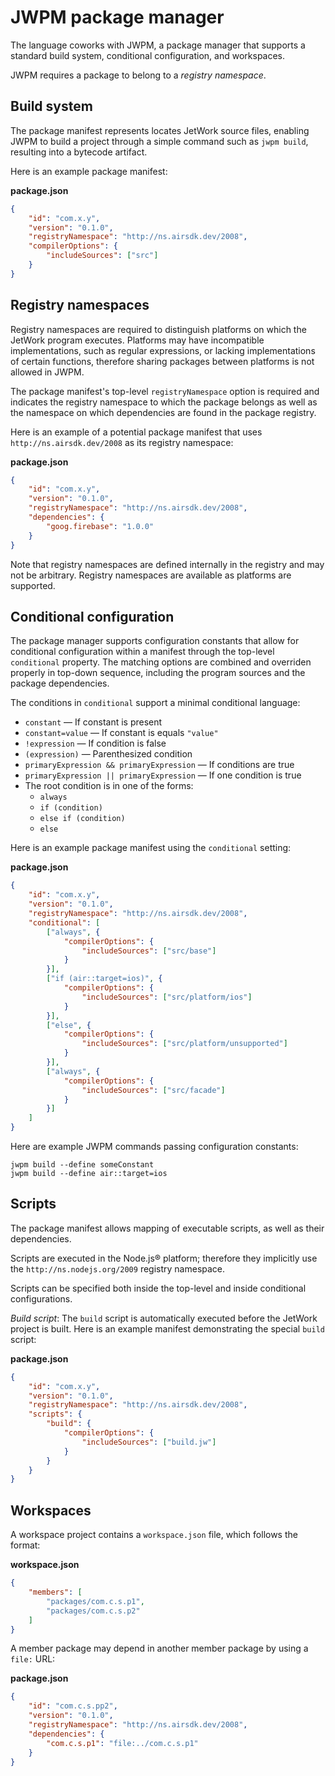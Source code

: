 # JWPM package manager

The language coworks with JWPM, a package manager that supports a standard build system, conditional configuration, and workspaces.

JWPM requires a package to belong to a *registry namespace*.

## Build system

The package manifest represents locates JetWork source files, enabling JWPM to build a project through a simple command such as `jwpm build`, resulting into a bytecode artifact.

Here is an example package manifest:

**package.json**

```json
{
    "id": "com.x.y",
    "version": "0.1.0",
    "registryNamespace": "http://ns.airsdk.dev/2008",
    "compilerOptions": {
        "includeSources": ["src"]
    }
}
```

## Registry namespaces

Registry namespaces are required to distinguish platforms on which the JetWork program executes. Platforms may have incompatible implementations, such as regular expressions, or lacking implementations of certain functions, therefore sharing packages between platforms is not allowed in JWPM.

The package manifest's top-level `registryNamespace` option is required and indicates the registry namespace to which the package belongs as well as the namespace on which dependencies are found in the package registry.

Here is an example of a potential package manifest that uses `http://ns.airsdk.dev/2008` as its registry namespace:

**package.json**

```json
{
    "id": "com.x.y",
    "version": "0.1.0",
    "registryNamespace": "http://ns.airsdk.dev/2008",
    "dependencies": {
        "goog.firebase": "1.0.0"
    }
}
```

Note that registry namespaces are defined internally in the registry and may not be arbitrary. Registry namespaces are available as platforms are supported.

## Conditional configuration

The package manager supports configuration constants that allow for conditional configuration within a manifest through the top-level `conditional` property. The matching options are combined and overriden properly in top-down sequence, including the program sources and the package dependencies.

The conditions in `conditional` support a minimal conditional language:

* `constant` — If constant is present
* `constant=value` — If constant is equals `"value"`
* `!expression` — If condition is false
* `(expression)` — Parenthesized condition
* `primaryExpression && primaryExpression` — If conditions are true
* `primaryExpression || primaryExpression` — If one condition is true
* The root condition is in one of the forms:
  * `always`
  * `if (condition)`
  * `else if (condition)`
  * `else`

Here is an example package manifest using the `conditional` setting:

**package.json**

```json
{
    "id": "com.x.y",
    "version": "0.1.0",
    "registryNamespace": "http://ns.airsdk.dev/2008",
    "conditional": [
        ["always", {
            "compilerOptions": {
                "includeSources": ["src/base"]
            }
        }],
        ["if (air::target=ios)", {
            "compilerOptions": {
                "includeSources": ["src/platform/ios"]
            }
        }],
        ["else", {
            "compilerOptions": {
                "includeSources": ["src/platform/unsupported"]
            }
        }],
        ["always", {
            "compilerOptions": {
                "includeSources": ["src/facade"]
            }
        }]
    ]
}
```

Here are example JWPM commands passing configuration constants:

```plain
jwpm build --define someConstant
jwpm build --define air::target=ios
```

## Scripts

The package manifest allows mapping of executable scripts, as well as their dependencies.

Scripts are executed in the Node.js® platform; therefore they implicitly use the `http://ns.nodejs.org/2009` registry namespace.

Scripts can be specified both inside the top-level and inside conditional configurations.

*Build script*: The `build` script is automatically executed before the JetWork project is built. Here is an example manifest demonstrating the special `build` script:

**package.json**

```json
{
    "id": "com.x.y",
    "version": "0.1.0",
    "registryNamespace": "http://ns.airsdk.dev/2008",
    "scripts": {
        "build": {
            "compilerOptions": {
                "includeSources": ["build.jw"]
            }
        }
    }
}
```

## Workspaces

A workspace project contains a `workspace.json` file, which follows the format:

**workspace.json**

```json
{
    "members": [
        "packages/com.c.s.p1",
        "packages/com.c.s.p2"
    ]
}
```

A member package may depend in another member package by using a `file:` URL:

**package.json**

```json
{
    "id": "com.c.s.pp2",
    "version": "0.1.0",
    "registryNamespace": "http://ns.airsdk.dev/2008",
    "dependencies": {
        "com.c.s.p1": "file:../com.c.s.p1"
    }
}
```